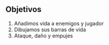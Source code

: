 ## Objetivos

1. Añadimos vida a enemigos y jugador
2. Dibujamos sus barras de vida
3. Ataque, daño y empujes

